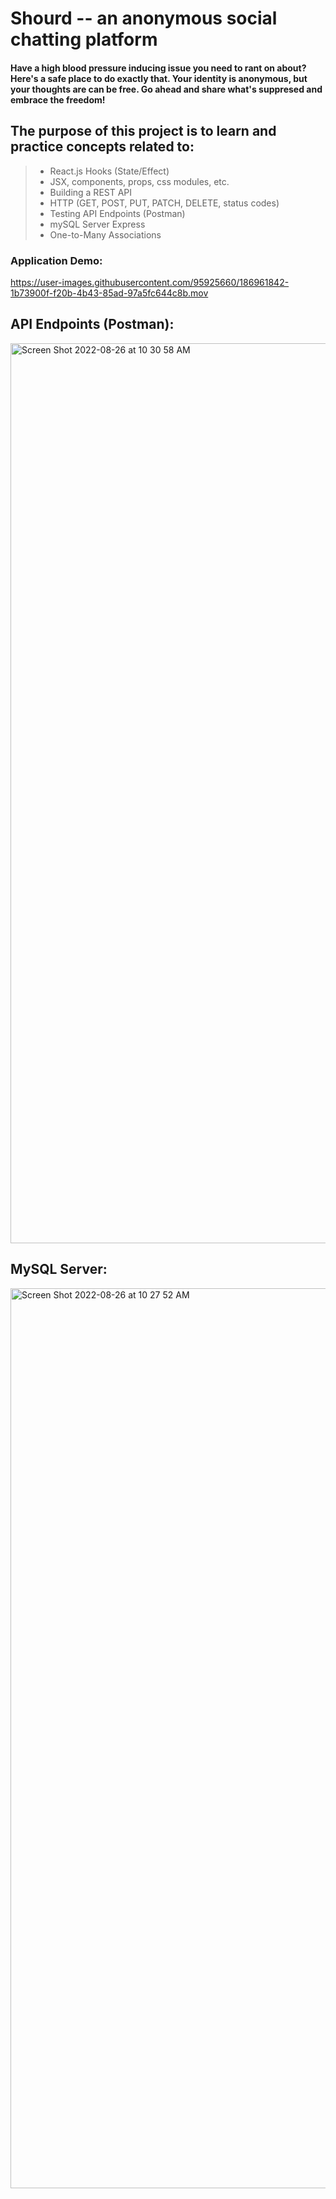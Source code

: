 # Shourd -- an anonymous social chatting platform

#### Have a high blood pressure inducing issue you need to rant on about? Here's a safe place to do exactly that. Your identity is anonymous, but your thoughts are can be free. Go ahead and share what's suppresed and embrace the freedom!

## The purpose of this project is to learn and practice concepts related to:
> - React.js Hooks (State/Effect)
> - JSX, components, props, css modules, etc.
> - Building a REST API
> - HTTP (GET, POST, PUT, PATCH, DELETE, status codes)
> - Testing API Endpoints (Postman)
> - mySQL Server Express
> - One-to-Many Associations

### Application Demo:
https://user-images.githubusercontent.com/95925660/186961842-1b73900f-f20b-4b43-85ad-97a5fc644c8b.mov

## API Endpoints (Postman):
<img width="1440" alt="Screen Shot 2022-08-26 at 10 30 58 AM" src="https://user-images.githubusercontent.com/95925660/186961918-c65edd02-a0dd-4f2f-bb0d-7c40e9db3e25.png">

## MySQL Server: 
<img width="1440" alt="Screen Shot 2022-08-26 at 10 27 52 AM" src="https://user-images.githubusercontent.com/95925660/186962131-9e28e580-39cc-4ff0-8780-38cba190c284.png">
